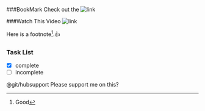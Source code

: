 ###BookMark
Check out the ![link]((https://docs.github.com/en/get-started/writing-on-github/getting-started-with-writing-and-formatting-on-github/basic-writing-and-formatting-syntax))

###Watch
This Video ![link](   ) 

Here is a footnote[^1].👍
[^1]:Good

### Task List 
- [x] complete
- [ ] incomplete

@git/hubsupport Please support me on this?
